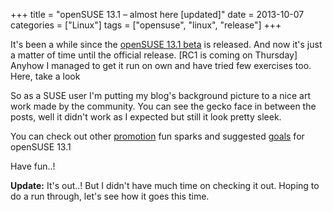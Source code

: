 +++
title = "openSUSE 13.1 – almost here [updated]"
date = 2013-10-07
categories = ["Linux"]
tags = ["opensuse", "linux", "release"]
+++

It's been a while since the [openSUSE 13.1 beta](http://news.opensuse.org/2013/09/19/opensuse-13-1-beta-is-out/) is released. And now it's just a matter of time until the official release. [RC1 is coming on Thursday]
Anyhow I managed to get it run on own and have tried few exercises too. Here, take a look

So as a SUSE user I'm putting my blog's background picture to a nice art work made by the community. You can see the gecko face in between the posts, well it didn't work as I expected but still it look pretty sleek.

You can check out other [promotion](https://news.opensuse.org/2013/10/07/help-promote-opensuse-13-1/) fun sparks and suggested [goals](https://en.opensuse.org/openSUSE:Goals_13.1) for openSUSE 13.1

Have fun..!

**Update:** It's out..! But I didn't have much time on checking it out. Hoping to do a run through, let's see how it goes this time.

